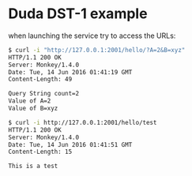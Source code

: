 # Duda DST-1 example

when launching the service try to access the URLs:

```bash
$ curl -i "http://127.0.0.1:2001/hello/?A=2&B=xyz"
HTTP/1.1 200 OK
Server: Monkey/1.4.0
Date: Tue, 14 Jun 2016 01:41:19 GMT
Content-Length: 49

Query String count=2
Value of A=2
Value of B=xyz
```

```bash
$ curl -i http://127.0.0.1:2001/hello/test
HTTP/1.1 200 OK
Server: Monkey/1.4.0
Date: Tue, 14 Jun 2016 01:41:51 GMT
Content-Length: 15

This is a test
```

